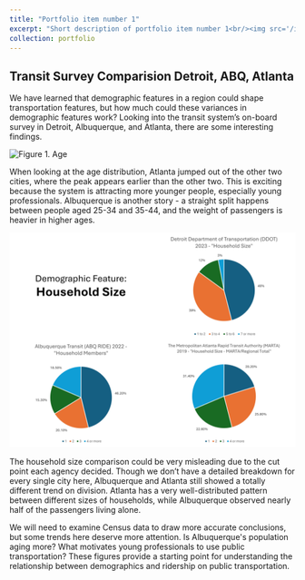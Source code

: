 ```yaml
---
title: "Portfolio item number 1"
excerpt: "Short description of portfolio item number 1<br/><img src='/images/500x300.png'>"
collection: portfolio
---
```


## Transit Survey Comparision Detroit, ABQ, Atlanta

We have learned that demographic features in a region could shape transportation features, but how much could these variances in demographic features work? Looking into the transit system’s on-board survey in Detroit, Albuquerque, and Atlanta, there are some interesting findings.

![Figure 1. Age](https://drive.google.com/file/d/1xHpPElSeOAZcqa_3rw8AqDOhEwlIU6lF/view?usp=drive_link)

When looking at the age distribution, Atlanta jumped out of the other two cities, where the peak appears earlier than the other two. This is exciting because the system is attracting more younger people, especially young professionals. Albuquerque is another story - a straight split happens between people aged 25-34 and 35-44, and the weight of passengers is heavier in higher ages. 

![Figure 2. Household](images/Slide5.JPG)

The household size comparison could be very misleading due to the cut point each agency decided. Though we don’t have a detailed breakdown for every single city here, Albuquerque and Atlanta still showed a totally different trend on division. Atlanta has a very well-distributed pattern between different sizes of households, while Albuquerque observed nearly half of the passengers living alone. 

We will need to examine Census data to draw more accurate conclusions, but some trends here deserve more attention. Is Albuquerque's population aging more? What motivates young professionals to use public transportation? These figures provide a starting point for understanding the relationship between demographics and ridership on public transportation. 
